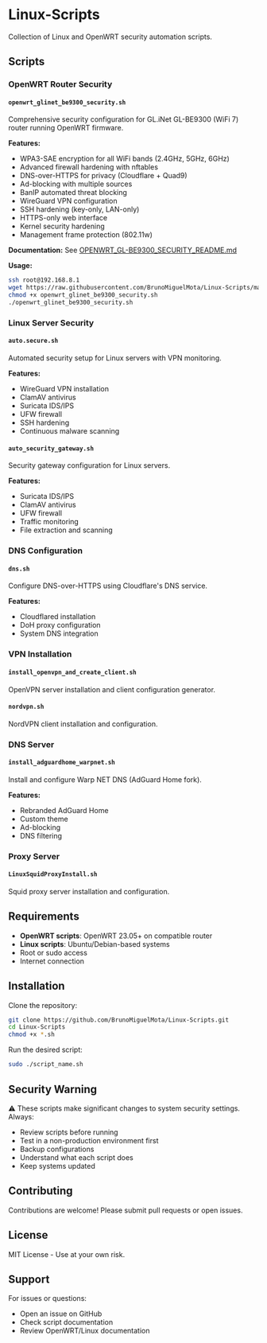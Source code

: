 # Linux-Scripts

Collection of Linux and OpenWRT security automation scripts.

## Scripts

### OpenWRT Router Security

#### `openwrt_glinet_be9300_security.sh`
Comprehensive security configuration for GL.iNet GL-BE9300 (WiFi 7) router running OpenWRT firmware.

**Features:**
- WPA3-SAE encryption for all WiFi bands (2.4GHz, 5GHz, 6GHz)
- Advanced firewall hardening with nftables
- DNS-over-HTTPS for privacy (Cloudflare + Quad9)
- Ad-blocking with multiple sources
- BanIP automated threat blocking
- WireGuard VPN configuration
- SSH hardening (key-only, LAN-only)
- HTTPS-only web interface
- Kernel security hardening
- Management frame protection (802.11w)

**Documentation:** See [OPENWRT_GL-BE9300_SECURITY_README.md](OPENWRT_GL-BE9300_SECURITY_README.md)

**Usage:**
```bash
ssh root@192.168.8.1
wget https://raw.githubusercontent.com/BrunoMiguelMota/Linux-Scripts/main/openwrt_glinet_be9300_security.sh
chmod +x openwrt_glinet_be9300_security.sh
./openwrt_glinet_be9300_security.sh
```

### Linux Server Security

#### `auto.secure.sh`
Automated security setup for Linux servers with VPN monitoring.

**Features:**
- WireGuard VPN installation
- ClamAV antivirus
- Suricata IDS/IPS
- UFW firewall
- SSH hardening
- Continuous malware scanning

#### `auto_security_gateway.sh`
Security gateway configuration for Linux servers.

**Features:**
- Suricata IDS/IPS
- ClamAV antivirus
- UFW firewall
- Traffic monitoring
- File extraction and scanning

### DNS Configuration

#### `dns.sh`
Configure DNS-over-HTTPS using Cloudflare's DNS service.

**Features:**
- Cloudflared installation
- DoH proxy configuration
- System DNS integration

### VPN Installation

#### `install_openvpn_and_create_client.sh`
OpenVPN server installation and client configuration generator.

#### `nordvpn.sh`
NordVPN client installation and configuration.

### DNS Server

#### `install_adguardhome_warpnet.sh`
Install and configure Warp NET DNS (AdGuard Home fork).

**Features:**
- Rebranded AdGuard Home
- Custom theme
- Ad-blocking
- DNS filtering

### Proxy Server

#### `LinuxSquidProxyInstall.sh`
Squid proxy server installation and configuration.

## Requirements

- **OpenWRT scripts**: OpenWRT 23.05+ on compatible router
- **Linux scripts**: Ubuntu/Debian-based systems
- Root or sudo access
- Internet connection

## Installation

Clone the repository:

```bash
git clone https://github.com/BrunoMiguelMota/Linux-Scripts.git
cd Linux-Scripts
chmod +x *.sh
```

Run the desired script:

```bash
sudo ./script_name.sh
```

## Security Warning

⚠️ These scripts make significant changes to system security settings. Always:
- Review scripts before running
- Test in a non-production environment first
- Backup configurations
- Understand what each script does
- Keep systems updated

## Contributing

Contributions are welcome! Please submit pull requests or open issues.

## License

MIT License - Use at your own risk.

## Support

For issues or questions:
- Open an issue on GitHub
- Check script documentation
- Review OpenWRT/Linux documentation
